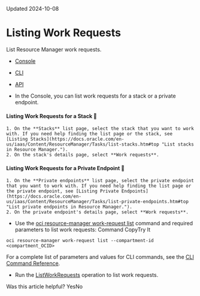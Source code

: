 Updated 2024-10-08
# Listing Work Requests
List Resource Manager work requests.
  * [Console](https://docs.oracle.com/en-us/iaas/Content/ResourceManager/Tasks/list-work-request.htm)
  * [CLI](https://docs.oracle.com/en-us/iaas/Content/ResourceManager/Tasks/list-work-request.htm)
  * [API](https://docs.oracle.com/en-us/iaas/Content/ResourceManager/Tasks/list-work-request.htm)


  * In the Console, you can list work requests for a stack or a private endpoint.
#### Listing Work Requests for a Stack 🔗 
    1. On the **Stacks** list page, select the stack that you want to work with. If you need help finding the list page or the stack, see [Listing Stacks](https://docs.oracle.com/en-us/iaas/Content/ResourceManager/Tasks/list-stacks.htm#top "List stacks in Resource Manager.").
    2. On the stack's details page, select **Work requests**.
#### Listing Work Requests for a Private Endpoint 🔗 
    1. On the **Private endpoints** list page, select the private endpoint that you want to work with. If you need help finding the list page or the private endpoint, see [Listing Private Endpoints](https://docs.oracle.com/en-us/iaas/Content/ResourceManager/Tasks/list-private-endpoints.htm#top "List private endpoints in Resource Manager.").
    2. On the private endpoint's details page, select **Work requests**.
  * Use the [oci resource-manager work-request list](https://docs.oracle.com/iaas/tools/oci-cli/latest/oci_cli_docs/cmdref/resource-manager/work-request/list.html) command and required parameters to list work requests:
Command
CopyTry It
```
oci resource-manager work-request list --compartment-id <compartment_OCID>
```

For a complete list of parameters and values for CLI commands, see the [CLI Command Reference](https://docs.oracle.com/iaas/tools/oci-cli/latest).
  * Run the [ListWorkRequests](https://docs.oracle.com/iaas/api/#/en/resourcemanager/latest/WorkRequest/ListWorkRequests) operation to list work requests.


Was this article helpful?
YesNo

